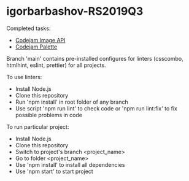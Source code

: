 # igorbarbashov-RS2019Q3

Completed tasks:
- [Codejam Image API](https://github.com/IgorBarbashov/rss-codejams-2019-q3/tree/master/codejam-image-api)
- [Codejam Palette](https://github.com/IgorBarbashov/rss-codejams-2019-q3/tree/master/codejam-palette)


Branch 'main' contains pre-installed configures for linters (csscombo, htmlhint, eslint, prettier) for all projects.

To use linters:

- Install Node.js
- Clone this repository
- Run 'npm install' in root folder of any branch
- Use script 'npm run lint' to check code or 'npm run lint:fix' to fix possible problems in code

To run particular project:

- Install Node.js
- Clone this repository
- Switch to project's branch <project_name>
- Go to folder <project_name>
- Use 'npm install' to install all dependencies
- Use 'npm start' to start project

